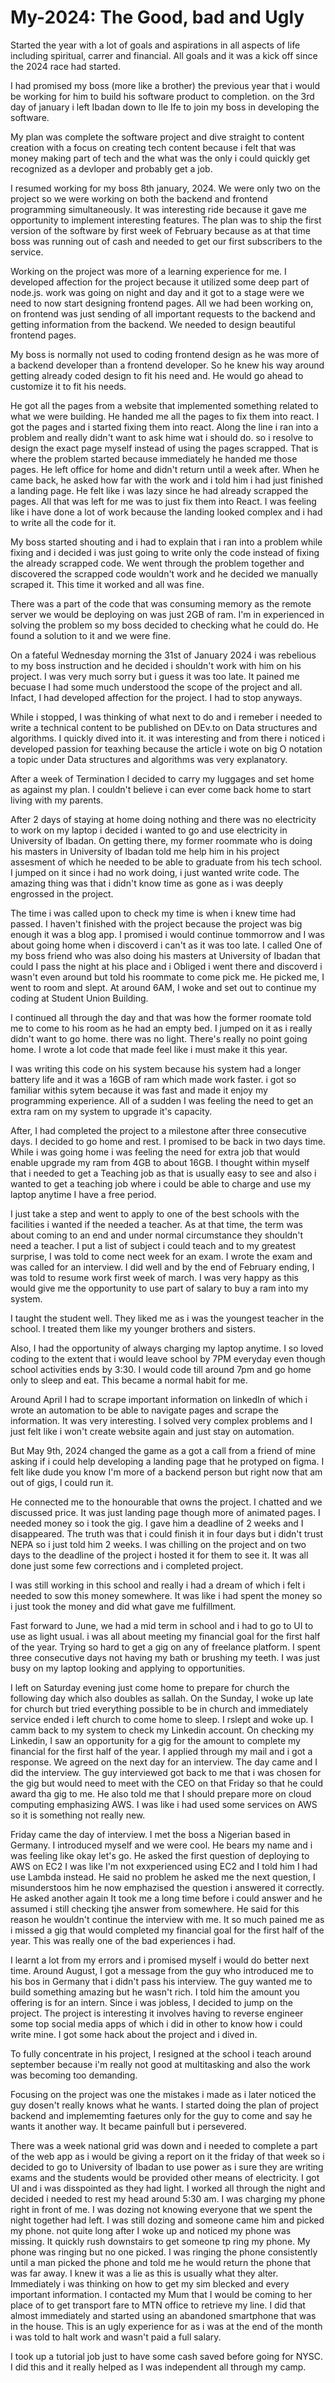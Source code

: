 # My-2024: The Good, bad and Ugly

Started the year with a lot of goals and aspirations in all aspects of life including spiritual, carrer and financial. All goals and it was a kick off since the 2024 race had started. 

I had promised my boss  (more like a brother) the previous year that i would be working for him to build his software product to completion. on the 3rd day  of january i left Ibadan down to Ile Ife to join my boss in developing the software.

My plan was complete the software project and dive straight to content creation with a focus on creating tech content because i felt that was money making part of tech and the what was the only i could quickly get recognized as a devloper and probably get a job. 

I resumed working for my boss 8th january, 2024. We were only two on the project so we were working on both the backend and frontend programming simultaneously. It was interesting ride because it gave me opportunity to implement interesting features. The plan was to ship the first version of the software by first week of February because as at that time boss was   running out of cash and needed to get our first subscribers to the service.

Working on the project was more of a learning experience for me. I developed affection for the project because it utilized some deep part of node.js.  work was going on night and day and it got to a stage were we need to now start designing frontend pages. All we had been working on, on frontend was just sending of all important requests to the backend and getting information from the backend. We needed to design beautiful frontend pages.

My boss is normally not used to coding frontend design as he was more of a backend developer than a frontend developer. So he knew his way around getting already coded design to fit his need and. He would go ahead to customize it to fit his needs. 

He got all the pages from a website that implemented something related to what we were building. He handed me all the pages to fix them into react. I got the pages and i started fixing them into react. Along the line i ran into a problem and really didn't want to ask hime wat i should do. so i resolve to design the exact page myself instead of using the pages scrapped. That is where the problem started because immediately he handed me those pages. He left office for home and didn't return until a week after. When he came back, he asked how far with the work and i told him i had just finished a landing page. He felt like i was lazy since he had already scrapped the pages. All that was left for me was to just fix them into React. I was feeling like i have done a lot of work because the landing looked complex and i had to write all the code for it. 

My boss started shouting and i had to explain that i ran into a problem while fixing and i decided i was just going to write only the code instead of fixing the already scrapped code. We went through the problem together and discovered the scrapped code  wouldn't work and he decided we manually scraped it. This time it worked and all was fine. 

There was a part of the code that was consuming memory as the remote server we would be deploying on was just 
2GB of ram. I'm in experienced in solving the problem so my boss decided to checking what he could do. He found a solution to it and we were fine.

On a fateful Wednesday morning  the 31st of January 2024 i was rebelious to my boss instruction and he decided i shouldn't work with him on his project. I was very much sorry but i guess it was too late. It pained me becuase I had some much understood the scope of the  project and all. Infact, I had developed affection for the project. I had to stop anyways.

While i stopped, I was thinking of what next to do and i remeber i needed to write a technical content to be published on DEv.to on Data structures and algorithms. I quickly dived into it. it was interesting and from there i noticed i developed passion for teaxhing because the article i wote on big O notation a topic under Data structures and algorithms was very explanatory.

After a week of Termination I decided to carry my luggages and set home as against my plan. I couldn't believe i can ever come back home to start living with my parents.

After 2 days of staying at home doing nothing and there was no electricity to work on my laptop i decided i wanted to go and use electricity in University of Ibadan. On getting there, my former roommate who is doing his masters in University of Ibadan told me help him in his project assesment of which he needed to be able to graduate from his tech school. I jumped on it since i had no work doing, i just wanted write code. The amazing thing was that i didn't know time as gone as i was deeply engrossed in the project.

The time i was called upon to check my time is when i knew time had passed. I haven't finished with the project because the project was big enough it was a blog app. I promised i would continue tommorrow and I was about going home when i discoverd i can't as it was too late. I called One of my boss friend who was also doing his masters at University of Ibadan that could I pass the night at his place and i Obliged i went  there and discoverd i wasn't even around but told his roommate to come pick me. He picked me, I went to room and slept. At around 6AM, I woke and set out to continue my coding at Student Union Building. 

I continued all through the day and that was how the former roomate told me to come to his room as he had an empty bed. I jumped on it as i really didn't want to go home. there was no light. There's really no point going home. I wrote a lot code that made feel like i must make it this year.


I was writing this code on his system because his system had a longer battery life and it was a 16GB of ram which made work faster. i got so familiar withis sytem because it was fast and made it enjoy my programming experience. All of a sudden I was feeling the need to get an extra ram on my system to upgrade it's capacity.


After, I had completed the project to a milestone after three consecutive days. I decided to go home and rest. I promised to be back in two days time. While i was going home i was feeling the need for extra job that would enable upgrade my ram from 4GB to about 16GB. I thought within myself that i needed to get a Teaching job as that is usually easy to see and also i wanted to get a teaching job where i could be able to charge and use my laptop anytime I have a free period.

I just take a step and went to apply to one of the best schools with the facilities i wanted if the needed a teacher. As at that time, the term was about coming to an end and under normal circumstance they shouldn't need a teacher. I put a list of subject i could teach and to my greatest surprise, I was told to come nect week for an exam. I wrote the exam and was called for an interview. I did well and by the end of February ending, I was told to resume work first week of march. I was very happy as this would give me the opportunity to use part of salary to buy a ram into my system. 

I taught the student well. They liked me as i was the youngest teacher in the school. I treated them like my younger brothers and sisters.

Also, I had the opportunity of always charging my laptop anytime. I so loved coding to the extent that i would leave school by 7PM everyday even though school  activities ends by 3:30. I would code till around 7pm and go home only to sleep and eat. This became a normal habit for me.

Around April I had to scrape important information on linkedIn of which i wrote an automation to be able to navigate pages and scrape the information. It was very interesting. I solved very complex problems and I just felt like i won't create website again and just stay on automation.

But May 9th, 2024 changed the game as a got a call from a friend of mine asking if i could help developing a landing page that he protyped on figma. I felt like dude you know I'm more of a backend person but right now that am out of gigs, I could run it. 

He connected me to the honourable that owns the project. I chatted and we discussed price. It was just landing page though more of animated pages. I needed money so i took the gig. I gave him a deadline of 2 weeks and I disappeared. The truth was that i could finish it in four days but i didn't trust NEPA so i just told him 2 weeks. I was chilling on the project and on two days to the deadline of the project i hosted it for them to see it. It was all done just some few corrections and i completed project.

I was still working in this school and really i had a dream of which i felt i needed to sow this money somewhere. It was like i had spent the money so i just took the money and did what gave me fulfillment.

Fast forward to June, we had a mid term in school and i had to go to UI to use as  light usual. i was all about meeting my financial goal for the first half of the year. Trying so hard to get a gig on any of freelance platform. I spent three consecutive days not having my bath or brushing my teeth. I was just busy on my laptop looking and applying to opportunities.

I left on Saturday evening just come home to prepare for church the following day  which also doubles as sallah.
On the Sunday, I woke up late for church but tried everything possible to be in church and immediately service ended i left church to come home to sleep. I rslept and woke up. I camm back to my system to check my Linkedin account. On checking my Linkedin, I saw an opportunity for a gig for the amount to complete my financial for the first half of the year. I applied through my mail and i got a response. We agreed on the next day for an interview. The day came and I did the interview. The guy interviewed got back to me that i was chosen for the gig but would need to meet with the CEO on that Friday so that he could award tha gig to me. He also told me that I should prepare more on cloud computing emphasizing AWS. I was like i had used some services on AWS so it is something not really new.

Friday came the day of interview. I met the boss a Nigerian based in Germany. I introduced myself and we were cool. He bears my name and i was feeling like okay let's go. He asked the first question of deploying to AWS on EC2 I was like I'm not exxperienced using EC2 and I told him I had use Lambda instead. He said no problem he asked me the next question, I misunderstoos him he now emphazised the question i answered it correctly. He asked another again It took me a long time before i could answer and he assumed i still checking tjhe answer from somewhere. He said for this reason he wouldn't continue the interview with me. It so much pained me as i missed a gig that would completed my financial goal for the first half of the year. This was really one of the bad experiences i had.

I learnt a lot from my errors and i promised myself i would do better next time. Around August, I got a message from the guy who introduced me to his bos  in Germany that i didn't pass his interview. The guy wanted me to build something amazing but he wasn't rich. I told him the amount you offering is for an intern. Since i was jobless, I decided to jump on the project. The project is interesting it involves having to reverse engineer some top social media apps of which i did in other to know how i could write mine. I got some hack about the project and i dived in.

To fully concentrate in his project, I resigned at the school i teach around september because i'm really not good at multitasking and also the work was becoming too demanding.

Focusing on the project was one the mistakes i made as i later noticed the guy dosen't really knows what he wants. I started doing the plan of project backend and implememting faetures only for the guy to come and say he wants it another way. It became painfull but i persevered.

There was a week national grid was down and i needed to complete a part of the web app as i would be giving a report on it the friday of that week so i decided to go to University of Ibadan to use power as i sure they are writing exams and the students would be provided other means of electricity. I got UI and i was disspointed as they had light. I worked all through the night and decided i needed to rest my head around 5:30 am. I was charging my phone right in front of me. I was dozing not knowing everyone that we spent the night together had left. I was still dozing and someone came him and picked my phone. not quite long after I woke up and noticed my phone was missing. It quickly rush downstairs to get someone tp ring my phone. My phone was ringing but no one picked. I was ringing the phone consistently until a man picked the phone and told me he would return the phone that was far away. I knew it was a lie as this is usually what they alter. Immediately i was thinking on how to get my sim blecked and every important information. I contacted my Mum that I would be coming to her place of to get transport fare to MTN office to retrieve my line. I did that almost immediately and started using an abandoned smartphone that was  in the house. This is an ugly experience for as i was at the end of the month i was told to halt work and wasn't paid a full salary.

I took up a tutorial job just to have some cash saved before going for NYSC. I did this and it really helped as I was independent all through my camp.